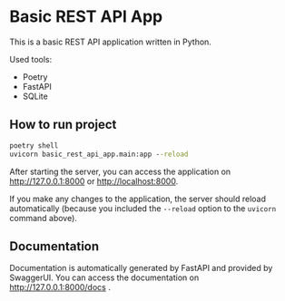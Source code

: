 # Basic REST API App

This is a basic REST API application written in Python.

Used tools:

- Poetry
- FastAPI
- SQLite

## How to run project

```cmd
poetry shell
uvicorn basic_rest_api_app.main:app --reload
```

After starting the server, you can access the application on <http://127.0.0.1:8000> or <http://localhost:8000>.

If you make any changes to the application, the server should reload automatically (because you included the `--reload` option to the `uvicorn` command above).

## Documentation

Documentation is automatically generated by FastAPI and provided by SwaggerUI.
You can access the documentation on <http://127.0.0.1:8000/docs> .
